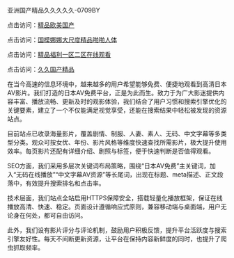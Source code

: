 亚洲国产精品久久久久久-0709BY

点击访问：<a href="https://heiliaoxqkkct.pages.dev">精品欧美国产</a>

点击访问：<a href="https://heiliaoow5kzm.pages.dev">国模娜娜大尺度精品啪啪人体</a>

点击访问：<a href="https://heiliaoll4qsx.pages.dev">精品福利一区二区在线观看</a>

点击访问：<a href="https://heiliaoga6s9v.pages.dev">久久国产精品</a>

在当今高速的信息环境中，越来越多的用户希望能够免费、便捷地观看到高清日本AV影片。我们打造的日本AV免费平台，正是为此而生。致力于为广大影迷提供内容丰富、播放流畅、更新及时的观影体验，我们结合了用户习惯和搜索引擎优化的关键要素，建立了一个不仅能满足视觉享受，还能在搜索结果中轻松被发现的资源站点。

目前站点已收录海量影片，覆盖剧情、制服、人妻、素人、无码、中文字幕等多类型分类。观众可按女优、年份、影片风格等维度快速查找所需影片，极大提升使用效率。每页影片还配有详细介绍、剧照与标签，便于快速判断是否值得观看。

SEO方面，我们采用多层次关键词布局策略，围绕“日本AV免费”主关键词，加入“无码在线播放”“中文字幕AV资源”等长尾词，出现在标题、meta描述、正文段落中，有效提升搜索排名和点击率。

技术层面，我们站点全站启用HTTPS保障安全，搭载轻量化播放框架，保证在线播放高清、快速、稳定。页面设计遵循响应式原则，兼容移动端与桌面端，用户无论身在何处，都可自由访问。

此外，我们设有影片评分与评论机制，鼓励用户积极反馈，提升平台活跃度与搜索引擎友好性。每天不间断更新资源，让平台在保持内容新鲜度的同时，也提升了爬虫抓取频率。

<span style="display:none;">[Canonical link]( https://github.com/biyu220012/364851 ）</span>
